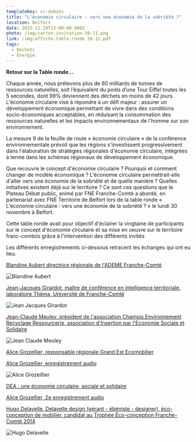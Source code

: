 ```yaml
---
templateKey: cr-debats
title: "L'économie circulaire : vers une économie de la sobriété ?"
location: Belfort
date: 2015-11-29T23:00:00.000Z
photo: /img/carton-invitation-30-11.png
link: /img/affiche-table-ronde 30-11.pdf
tags:
  - Déchets
  - Énergie
---
```

**Retour sur la Table ronde...**

Chaque année, nous prélevons plus de 60 milliards de tonnes de ressources naturelles, soit l’équivalent du poids d’une Tour Eiffel toutes les 5 secondes, dont 99% deviennent des déchets en moins de 42 jours. L'économie circulaire vise à répondre à un défi majeur : assurer un développement économique permettant de vivre dans des conditions socio-économiques acceptables, en réduisant la consommation des ressources naturelles et les impacts environnementaux de l'homme sur son environnement.

La mesure 9 de la feuille de route « économie circulaire » de la conférence environnementale prévoit que les régions s'investissent progressivement dans l'élaboration de stratégies régionales d'économie circulaire, intégrées à terme dans les schémas régionaux de développement économique.

Que recouvre le concept d'économie circulaire ? Pourquoi et comment changer de modèle économique ? L'économie circulaire permettrait-elle d'aller vers une économie de la sobriété et de quelle manière ? Quelles initiatives existent déjà sur le territoire ? Ce sont ces questions que le Plateau Débat public, animé par FNE Franche-Comté a abordé, en partenariat avec FNE Territoire de Belfort lors de la table ronde « L'économie circulaire : vers une économie de la sobriété ? » le lundi 30 novembre à Belfort.

Cette table ronde avait pour objectif d'éclairer la vingtaine de participants sur le concept d'économie circulaire et sa mise en oeuvre sur le territoire franc-comtois grâce à l'intervention des différents invités

Les différents enregistrements ci-dessous retracent les échanges qui ont eu lieu.

[Blandine Aubert directrice régionale de l'ADEME Franche-Comté](/img/blandine-aubert.mp3)

![Blandine Aubert](/img/p1030216.jpg?nf_resize=fit&w=400#img-center "Blandine Aubert")

[Jean-Jacques Girardot, maître de conférence en intelligence territoriale, laboratoire Théma, Université de Franche-Comté](/img/jj-girardot.mp3)

![Jean Jacques Girardot](/img/p1030224-e1450793720215.jpg?nf_resize=fit&w=400#img-center "Jean Jacques Girardot")

[Jean-Claude Meuley, président de l'association Chamois Environnement Recyclage Ressourcerie, association d'Insertion par l'Economie Sociale et Solidaire](/img/jc-meuley.mp3)

![Jean Claude Meuley](/img/p1030241.jpg?nf_resize=fit&w=400#img-center "Jean Claude Meuley")

[Alice Grozellier, responsable régionale Grand Est Ecomobilier](/img/eco-mobilier.pdf)

[Alice Grozellier, enregistrement audio](/img/alice-grozellier.mp3)

![Alice Grozeillier](/img/p1030267.jpg?nf_resize=fit&w=400#img-center "Alice Grozeillier")

[DEA : une économie circulaire, sociale et solidaire](http://dai.ly/x3bxgn6)

[Alice Grozellier, 2e enregistrement audio](/img/alice-grozellier-2.mp3)

[Hugo Delavelle, Delavelle design (gérant - ébéniste - designer), éco-conception de mobilier, candidat au Trophée Eco-conception Franche-Comté 2014](/img/hugo-delavelle.mp3)

![Hugo Delavelle](/img/p1030270.jpg?nf_resize=fit&w=400#img-center "Hugo Delavelle")